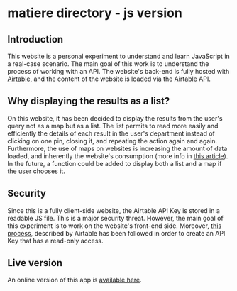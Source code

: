 # matiere directory - js version

## Introduction

This website is a personal experiment to understand and learn JavaScript in a real-case scenario. The main goal of this work is to understand the process of working with an API. The website's back-end is fully hosted with [Airtable](https://airtable.com/), and the content of the website is loaded via the Airtable API.

## Why displaying the results as a list?

On this website, it has been decided to display the results from the user's query not as a map but as a list. The list permits to read more easily and efficiently the details of each result in the user's department instead of clicking on one pin, closing it, and repeating the action again and again. Furthermore, the use of maps on websites is increasing the amount of data loaded, and inherently the website's consumption (more info in [this article](https://lowtechlab.org/fr/actualites-blog/faire-un-site-low-tech)). In the future, a function could be added to display both a list and a map if the user chooses it.

## Security

Since this is a fully client-side website, the Airtable API Key is stored in a readable JS file. This is a major security threat. However, the main goal of this experiment is to work on the website's front-end side. Moreover, [this process](https://support.airtable.com/docs/creating-a-read-only-api-key), described by Airtable has been followed in order to create an API Key that has a read-only access.

## Live version

An online version of this app is [available here](https://mlav.land/directory/).